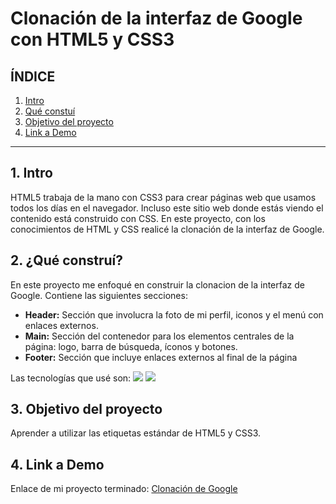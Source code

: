 # Clonación de la interfaz de Google con HTML5 y CSS3

## **ÍNDICE**

1. [Intro](#)
2. [Qué constuí](#)
3. [Objetivo del proyecto](#)
4. [Link a Demo](#)

****

## 1. Intro 

HTML5 trabaja de la mano con CSS3 para crear páginas web que usamos todos los días en el navegador. Incluso este sitio web donde estás viendo el contenido está construido con CSS. En este proyecto, con los conocimientos de HTML y CSS realicé la clonación de la interfaz de Google.

## 2. ¿Qué construí?
En este proyecto me enfoqué en construir la clonacion de la interfaz de Google.
Contiene las siguientes secciones:
* **Header:** Sección que involucra la foto de mi perfil, iconos y el menú con enlaces externos.
* **Main:** Sección del contenedor para los elementos centrales de la página: logo, barra de búsqueda, íconos y botones.
* **Footer:** Sección que incluye enlaces externos al final de la página

Las tecnologías que usé son:
<img src="https://img.shields.io/badge/CSS3-1572B6?style=for-the-badge&logo=css3&logoColor=white" />
<img src="https://img.shields.io/badge/HTML5-E34F26?style=for-the-badge&logo=html5&logoColor=white" />

## 3. Objetivo del proyecto
Aprender a utilizar las etiquetas estándar de HTML5 y CSS3.

## 4. Link a Demo
Enlace de mi proyecto terminado: [Clonación de Google](https://clon-de-google-gamma.vercel.app/)












